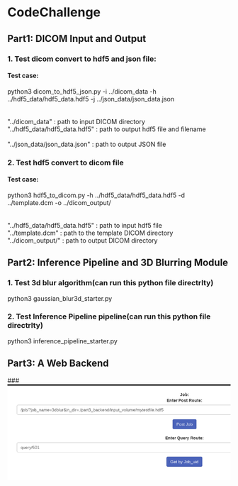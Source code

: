 # CodeChallenge	
## Part1: DICOM Input and Output<br>	
### 1. Test dicom convert to hdf5 and json file:<br>	
#### Test case:<br>	
python3 dicom_to_hdf5_json.py -i ../dicom_data -h ../hdf5_data/hdf5_data.hdf5 -j ../json_data/json_data.json<br><br>	
"../dicom_data" : path to input DICOM directory<br>	
"../hdf5_data/hdf5_data.hdf5" : path to output hdf5 file and filename<br>	
"../json_data/json_data.json" : path to output JSON file<br>	
### 2. Test hdf5 convert to dicom file<br>	
#### Test case:<br>	
python3 hdf5_to_dicom.py -h ../hdf5_data/hdf5_data.hdf5 -d ../template.dcm -o ../dicom_output/<br><br>	
"../hdf5_data/hdf5_data.hdf5" : path to input hdf5 file<br>	
"../template.dcm" : path to the template DICOM directory<br>
"../dicom_output/" : path to output DICOM directory<br>
## Part2: Inference Pipeline and 3D Blurring Module<br>	
### 1. Test 3d blur algorithm(can run this python file directrlty)<br>	
python3 gaussian_blur3d_starter.py<br>
### 2. Test Inference Pipeline pipeline(can run this python file directrlty)<br>
python3 inference_pipeline_starter.py<br>
## Part3: A Web Backend<br>
###![WebPage](/webpage.png)
